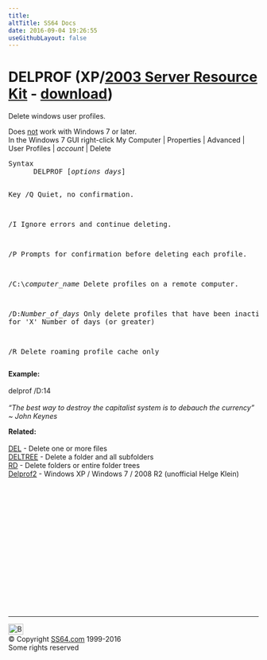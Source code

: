 ```yaml
---
title:
altTitle: SS64 Docs
date: 2016-09-04 19:26:55
useGithubLayout: false
---
```

<!-- #BeginLibraryItem "/Library/head_nt.lbi" --><!-- #EndLibraryItem --><h1>DELPROF (XP/<a href="../links/windows.html#kits">2003 Server Resource Kit</a>  - <a href="http://www.microsoft.com/en-gb/download/details.aspx?id=5405">download</a>)</h1>
<p>Delete windows user profiles. </p>
<p>Does <u>not</u> work with Windows 7 or later. <br>
In the Windows 7 GUI right-click My Computer | Properties | Advanced | User Profiles | <i>account </i>| Delete</p>
<pre>Syntax
      DELPROF [<i>options days</i>]

Key
   /Q      Quiet, no confirmation.

   /I      Ignore errors and continue deleting.

   /P      Prompts for confirmation before deleting each profile.

   /C:\\<i>computer_name</i>
           Delete profiles on a remote computer.

   /D:<i>Number_of_days</i>
           Only delete profiles that have been inactive for
           'X' Number of days (or greater)

   /R      Delete roaming profile cache only</pre>
<p><b>Example:</b><br><br>
<span class="code">delprof /D:14</span><br>
<br>
<i class="quote">“The best way to destroy the capitalist system is to debauch the currency” ~  John Keynes </i> </p>
<p><b>Related:</b><br>
<br>
<a href="del.html">DEL</a> - Delete one or more files<br>
<a href="del.html">DELTREE</a> - Delete a folder and all subfolders <br>
<a href="rd.html">RD</a> - Delete folders or entire folder trees<br>
<a href="http://helgeklein.com/free-tools/delprof2-user-profile-deletion-tool/">Delprof2</a> - Windows XP / Windows 7 / 2008 R2 (unofficial Helge Klein)</p><!-- #BeginLibraryItem "/Library/foot_nt.lbi" --><p>
<!-- windows300 -->
<ins class="adsbygoogle" style="display:inline-block;width:300px;height:250px" data-ad-client="ca-pub-6140977852749469" data-ad-slot="7649547908"></ins>
<script>
(adsbygoogle = window.adsbygoogle || []).push({});
</script></p>
<hr>
<div id="bl" class="footer"><a href="delprof.html#"><img src="../images/top.png" width="30" height="22" alt="Back to the Top"></a></div>
<div id="br" class="footer, tagline">© Copyright <a href="../index.html">SS64.com</a> 1999-2016<br>
Some rights reserved</div><!-- #EndLibraryItem -->

